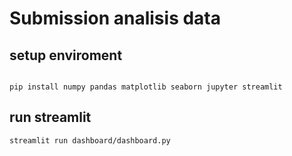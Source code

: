 # Submission analisis data

## setup enviroment
```

pip install numpy pandas matplotlib seaborn jupyter streamlit 
```

## run streamlit
```
streamlit run dashboard/dashboard.py

```
